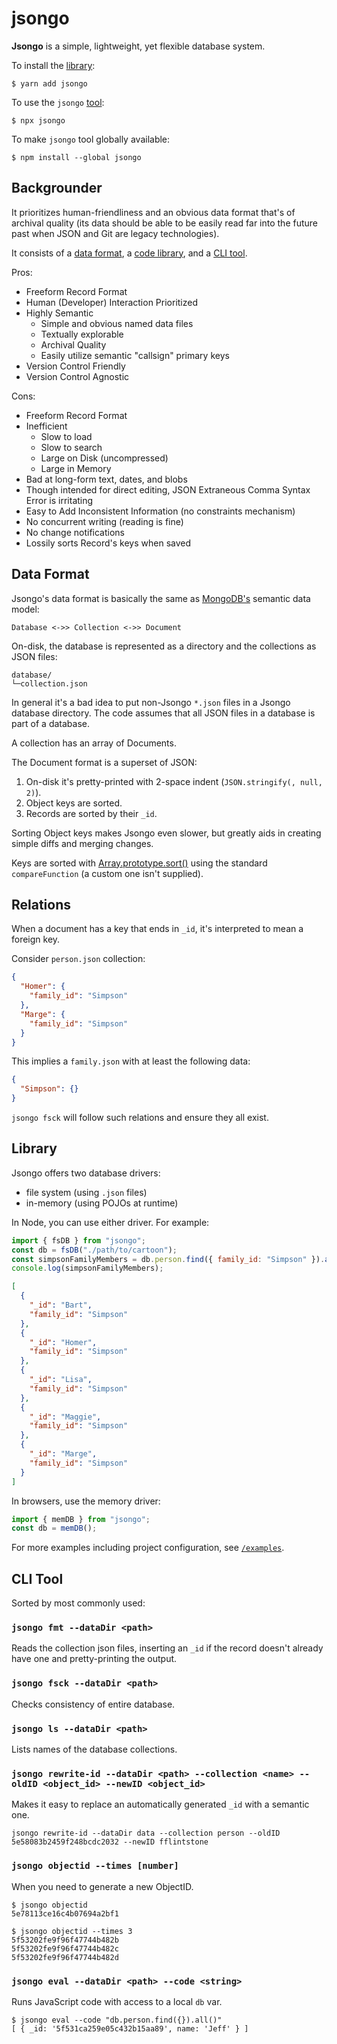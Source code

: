 # jsongo

**Jsongo** is a simple, lightweight, yet flexible database system.

To install the [library](#library):

    $ yarn add jsongo

To use the `jsongo` [tool](#cli-tool):

    $ npx jsongo

To make `jsongo` tool globally available:

    $ npm install --global jsongo

## Backgrounder

It prioritizes human-friendliness and an obvious data format that's of archival quality (its data should be able to be easily read far into the future past when JSON and Git are legacy technologies).

It consists of a [data format](#data-format), a [code library](#library), and a [CLI tool](#cli-tool).

Pros:

- Freeform Record Format
- Human (Developer) Interaction Prioritized
- Highly Semantic
  - Simple and obvious named data files
  - Textually explorable
  - Archival Quality
  - Easily utilize semantic "callsign" primary keys
- Version Control Friendly
- Version Control Agnostic

Cons:

- Freeform Record Format
- Inefficient
  - Slow to load
  - Slow to search
  - Large on Disk (uncompressed)
  - Large in Memory
- Bad at long-form text, dates, and blobs
- Though intended for direct editing, JSON Extraneous Comma Syntax Error is irritating
- Easy to Add Inconsistent Information (no constraints mechanism)
- No concurrent writing (reading is fine)
- No change notifications
- Lossily sorts Record's keys when saved

## Data Format

Jsongo's data format is basically the same as [MongoDB's](https://en.wikipedia.org/wiki/MongoDB) semantic data model:

    Database <->> Collection <->> Document

On-disk, the database is represented as a directory and the collections as JSON files:

    database/
    └─collection.json

In general it's a bad idea to put non-Jsongo `*.json` files in a Jsongo database directory. The code assumes that all JSON files in a database is part of a database.

A collection has an array of Documents.

The Document format is a superset of JSON:

1. On-disk it's pretty-printed with 2-space indent (`JSON.stringify(, null, 2)`).
2. Object keys are sorted.
3. Records are sorted by their `_id`.

Sorting Object keys makes Jsongo even slower, but greatly aids in creating simple diffs and merging changes.

Keys are sorted with [Array.prototype.sort()](https://developer.mozilla.org/en-US/docs/Web/JavaScript/Reference/Global_Objects/Array/sort) using the standard `compareFunction` (a custom one isn't supplied).

## Relations

When a document has a key that ends in `_id`, it's interpreted to mean a foreign key.

Consider `person.json` collection:

```json
{
  "Homer": {
    "family_id": "Simpson"
  },
  "Marge": {
    "family_id": "Simpson"
  }
}
```

This implies a `family.json` with at least the following data:

```json
{
  "Simpson": {}
}
```

`jsongo fsck` will follow such relations and ensure they all exist.

<!-- TODO compound _id -->

## Library

Jsongo offers two database drivers:

- file system (using `.json` files)
- in-memory (using POJOs at runtime)

In Node, you can use either driver. For example:

```js
import { fsDB } from "jsongo";
const db = fsDB("./path/to/cartoon");
const simpsonFamilyMembers = db.person.find({ family_id: "Simpson" }).all();
console.log(simpsonFamilyMembers);
```

```json
[
  {
    "_id": "Bart",
    "family_id": "Simpson"
  },
  {
    "_id": "Homer",
    "family_id": "Simpson"
  },
  {
    "_id": "Lisa",
    "family_id": "Simpson"
  },
  {
    "_id": "Maggie",
    "family_id": "Simpson"
  },
  {
    "_id": "Marge",
    "family_id": "Simpson"
  }
]
```

<!-- TODO FIX ordering above -->

In browsers, use the memory driver:

```js
import { memDB } from "jsongo";
const db = memDB();
```

For more examples including project configuration, see [`/examples`](./examples).

## CLI Tool

Sorted by most commonly used:

### `jsongo fmt --dataDir <path>`

Reads the collection json files, inserting an `_id` if the record doesn't already have one and pretty-printing the output.

### `jsongo fsck --dataDir <path>`

Checks consistency of entire database.

### `jsongo ls --dataDir <path>`

Lists names of the database collections.

### `jsongo rewrite-id --dataDir <path> --collection <name> --oldID <object_id> --newID <object_id>`

Makes it easy to replace an automatically generated `_id` with a semantic one.

    jsongo rewrite-id --dataDir data --collection person --oldID 5e58083b2459f248bcdc2032 --newID fflintstone

### `jsongo objectid --times [number]`

When you need to generate a new ObjectID.

    $ jsongo objectid
    5e78113ce16c4b07694a2bf1

    $ jsongo objectid --times 3
    5f53202fe9f96f47744b482b
    5f53202fe9f96f47744b482c
    5f53202fe9f96f47744b482d

### `jsongo eval --dataDir <path> --code <string>`

Runs JavaScript code with access to a local `db` var.

    $ jsongo eval --code "db.person.find({}).all()"
    [ { _id: '5f531ca259e05c432b15aa89', name: 'Jeff' } ]
